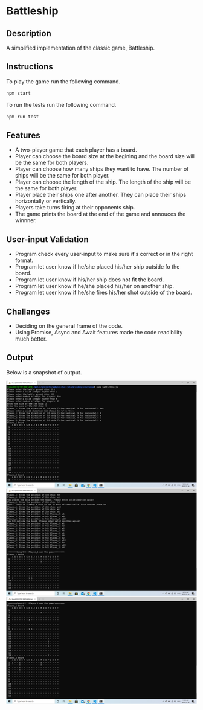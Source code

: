 # Battleship

## Description
A simplified implementation of the classic game, Battleship.

## Instructions
To play the game run the following command.
```javascript
npm start
```

To run the tests run the following command.
```javascript
npm run test
```

## Features
- A two-player game that each player has a board. 
- Player can choose the board size at the begining and the board size will be the same for both players.
- Player can choose how many ships they want to have. The number of ships will be the same for both player.
- Player can choose the length of the ship. The length of the ship will be the same for both player.
- Player place their ships one after another. They can place their ships horizontally or vertically.
- Players take turns firing at their opponents ship.
- The game prints the board at the end of the game and annouces the winnner.

## User-input Validation
- Program check every user-input to make sure it's correct or in the right format.
- Program let user know if he/she placed his/her ship outside fo the board.
- Program let user know if his/her ship does not fit the board.
- Program let user know if he/she placed his/her on another ship.
- Program let user know if he/she fires his/her shot outside of the board.

## Challanges
- Deciding on the general frame of the code.
- Using Promise, Async and Await features made the code readibility much better. 

## Output
Below is a snapshot of output.

![sample output](snapshot_1.PNG)
![sample output](snapshot_2.PNG)
![sample output](snapshot_3.PNG)



